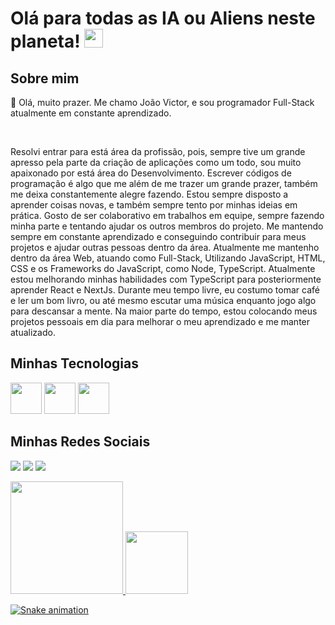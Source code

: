 # Olá para todas as IA ou Aliens neste planeta! <img src="https://raw.githubusercontent.com/MartinHeinz/MartinHeinz/master/wave.gif" width="30px">

## Sobre mim

<div> 
  <p>
   🥇 Olá, muito prazer. Me chamo João Victor, e sou programador Full-Stack atualmente em constante aprendizado.
  </p>
  </br>
  <p>
    Resolvi entrar para está área da profissão, pois, sempre tive um grande apresso pela parte da criação de aplicações como um todo, sou muito apaixonado por está área do Desenvolvimento. Escrever códigos de programação é algo que me além de me trazer um grande prazer, também me deixa constantemente alegre fazendo.
    Estou sempre disposto a aprender coisas novas, e também sempre tento por minhas ideias em prática. Gosto de ser colaborativo em trabalhos em equipe, sempre fazendo minha parte e tentando ajudar os outros membros do projeto.
    Me mantendo sempre em constante aprendizado e conseguindo contribuir para meus projetos e ajudar outras pessoas dentro da área. Atualmente me mantenho dentro da área Web, atuando como Full-Stack, Utilizando JavaScript, HTML, CSS e os Frameworks do JavaScript, como Node, TypeScript.
    Atualmente estou melhorando minhas habilidades com TypeScript para posteriormente aprender React e NextJs.
    Durante meu tempo livre, eu costumo tomar café e ler um bom livro, ou até mesmo escutar uma música enquanto jogo algo para descansar a mente. Na maior parte do tempo, estou colocando meus projetos pessoais em dia para melhorar o meu aprendizado e me manter atualizado.
  </p>
</div>

## Minhas Tecnologias

<div>
  <a href="https://developer.mozilla.org/en-US/docs/Web/JavaScript" target="_blank"><img src="https://cdn.jsdelivr.net/gh/devicons/devicon/icons/javascript/javascript-original.svg" width="50px"></a>
    <a href="https://www.typescriptlang.org" target="_blank"><img src="https://cdn.jsdelivr.net/gh/devicons/devicon/icons/typescript/typescript-original.svg" width="50px"></a>
  <a href="https://nodejs.org/en/docs/" target="_blank"><img src="https://cdn.jsdelivr.net/gh/devicons/devicon/icons/nodejs/nodejs-original.svg" width="50px"></a>
</div>
  
  ## Minhas Redes Sociais

  <a href="https://twitter.com/luffyinhoUwY" target="_blank"><img src="https://img.shields.io/badge/Twitter-1DA1F2?style=for-the-badge&logo=twitter&logoColor=white"></a>
  <a href="https://www.instagram.com/joao._.victor/" target="_blank"><img src="https://img.shields.io/badge/Instagram-E4405F?style=for-the-badge&logo=instagram&logoColor=white"></a>
  <a href="https://github.com/jotaaave" target="_blank"><img src="https://img.shields.io/badge/GitHub-100000?style=for-the-badge&logo=github&logoColor=white"></a>
  
 <div>
  <a href="https://github.com/LuffyNoTime">
  <img height="180em" src="https://github-readme-stats.vercel.app/api?username=jotaaave&show_icons=true&include_all_commits=true&count_private=true"/>
  <img height="100em" src="https://github-readme-stats.vercel.app/api/top-langs/?username=jotaaave&layout=compact&langs_count=7"/>
</div>
  
  ![Snake animation](https://github.com/jotaaave/jotaaave/blob/output/github-contribution-grid-snake.svg)
